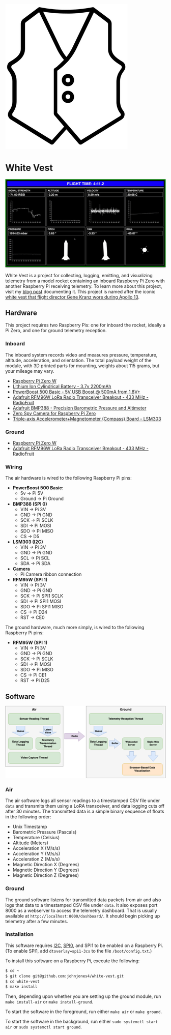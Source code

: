 ![Project Icon](doc/whitevest.svg)

# White Vest

![Telemetry](doc/telemetry.gif)

White Vest is a project for collecting, logging, emitting, and visualizing telemetry from a model rocket containing an inboard Raspberry Pi Zero with another Raspberry Pi receiving telemetry. To learn more about this project, visit my [blog post](https://johnjonesfour.com/2020/10/03/model-rocket-telemetry-part-1/) documenting it. This project is named after the iconic [white vest that flight director Gene Kranz wore during Apollo 13](https://airandspace.si.edu/stories/editorial/gene-kranz%E2%80%99s-apollo-13-vest). 

## Hardware

This project requires two Raspberry Pis: one for inboard the rocket, ideally a Pi Zero, and one for ground telemetry reception.

### Inboard 

The inboard system records video and measures pressure, temperature, altitude, acceleration, and orientation. The total payload weight of the module, with 3D printed parts for mounting, weights about 115 grams, but your mileage may vary.

* [Raspberry Pi Zero W](https://www.adafruit.com/product/3400)
* [Lithium Ion Cylindrical Battery - 3.7v 2200mAh](https://www.adafruit.com/product/1781)
* [PowerBoost 500 Basic - 5V USB Boost @ 500mA from 1.8V+](https://www.adafruit.com/product/1903)
* [Adafruit RFM96W LoRa Radio Transceiver Breakout - 433 MHz - RadioFruit](https://www.adafruit.com/product/3073)
* [Adafruit BMP388 - Precision Barometric Pressure and Altimeter](https://www.adafruit.com/product/3966)
* [Zero Spy Camera for Raspberry Pi Zero](https://www.adafruit.com/product/3508)
* [Triple-axis Accelerometer+Magnetometer (Compass) Board - LSM303](https://www.adafruit.com/product/1120)

### Ground

* [Raspberry Pi Zero W](https://www.adafruit.com/product/3400)
* [Adafruit RFM96W LoRa Radio Transceiver Breakout - 433 MHz - RadioFruit](https://www.adafruit.com/product/3073)

### Wiring

The air hardware is wired to the following Raspberry Pi pins:

* **PowerBoost 500 Basic:**
  * 5v -> Pi 5V
  * Ground -> Pi Ground
* **BMP388 (SPI 0)**
  * VIN -> Pi 3V
  * GND -> Pi GND
  * SCK -> Pi SCLK
  * SDI -> Pi MOSI
  * SDO -> Pi MISO
  * CS -> D5
* **LSM303 (I2C)**
  * VIN -> Pi 3V
  * GND -> Pi GND
  * SCL -> Pi SCL
  * SDA -> Pi SDA
* **Camera**
  * Pi Camera ribbon connection
* **RFM95W (SPI 1)**
  * VIN -> Pi 3V
  * GND -> Pi GND
  * SCK -> Pi SPI1 SCLK
  * SDI -> Pi SPI1 MOSI
  * SDO -> Pi SPI1 MISO
  * CS -> Pi D24
  * RST -> CE0

The ground hardware, much more simply, is wired to the following Raspberry Pi pins:

* **RFM95W (SPI 1)**
  * VIN -> Pi 3V
  * GND -> Pi GND
  * SCK -> Pi SCLK
  * SDI -> Pi MOSI
  * SDO -> Pi MISO
  * CS -> Pi CE1
  * RST -> Pi D25

## Software

![Software Design Graphic](doc/software.png)

### Air

The air software logs all sensor readings to a timestamped CSV file under `data` and transmits them using a LoRA transceiver, and data logging cuts off after 30 minutes. The transmitted data is a simple binary sequence of floats in the following order:

* Unix Timestamp
* Barometric Pressure (Pascals)
* Temperature (Celsius)
* Altitude (Meters)
* Acceleration X (M/s/s)
* Acceleration Y (M/s/s)
* Acceleration Z (M/s/s)
* Magnetic Direction X (Degrees)
* Magnetic Direction Y (Degrees)
* Magnetic Direction Z (Degrees)

### Ground

The ground software listens for transmitted data packets from air and also logs that data to a timestamped CSV file under `data`. It also exposes port 8000 as a webserver to access the telemetry dashboard. That is usually available at `http://localhost:8000/dashboard/`. It should begin picking up telemetry after a few minutes.

### Installation

This software requires [I2C](https://learn.adafruit.com/adafruits-raspberry-pi-lesson-4-gpio-setup/configuring-i2c), [SPI0](https://www.raspberrypi-spy.co.uk/2014/08/enabling-the-spi-interface-on-the-raspberry-pi/), and SPI1 to be enabled on a Raspberry Pi. (To enable SPI1, add `dtoverlay=spi1-3cs` to the file `/boot/config.txt`.)

To install this software on a Raspberry Pi, execute the following:

```bash
$ cd ~
$ git clone git@github.com:johnjones4/white-vest.git
$ cd white-vest
$ make install
```

Then, depending upon whether you are setting up the ground module, run `make install-air` or `make install-ground`.

To start the software in the foreground, run either `make air` or `make ground`.

To start the software in the background, run either `sudo systemctl start air` or `sudo systemctl start ground`.
